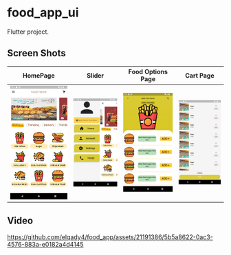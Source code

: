 # food_app_ui

 Flutter project.

## Screen Shots
  HomePage                 |   Slider        |  Food Options Page        |  Cart Page
:-------------------------:|:-------------------------:|:-------------------------:|:-------------------------:
![](https://github.com/elqady4/food_app/blob/main/screen%20shots/Screenshot_1692468833.png?raw=true)|![](https://github.com/elqady4/food_app/blob/main/screen%20shots/Screenshot_1692468839.png?raw=true)|![](https://github.com/elqady4/food_app/blob/main/screen%20shots/Screenshot_1692468847.png?raw=true)|![](https://github.com/elqady4/food_app/blob/main/screen%20shots/Screenshot_1692468849.png?raw=true)

## Video


https://github.com/elqady4/food_app/assets/21191386/5b5a8622-0ac3-4576-883a-e0182a4d4145

